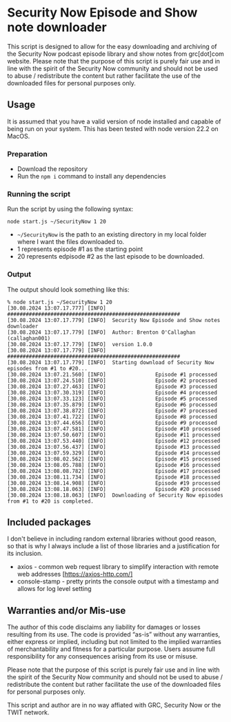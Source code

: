# Security Now Episode and Show note downloader

This script is designed to allow for the easy downloading and archiving of the Security Now podcast episode library and show notes from grc[dot]com website. Please note that the purpose of this script is purely fair use and in line with the spirit of the Security Now community and should not be used to abuse / redistribute the content but rather facilitate the use of the downloaded files for personal purposes only.

## Usage

It is assumed that you have a valid version of node installed and capable of being run on your system. This has been tested with node version 22.2 on MacOS.

### Preparation
* Download the repository
* Run the `npm i` command to install any dependencies

### Running the script
Run the script by using the following syntax:
```
node start.js ~/SecurityNow 1 20
```

* `~/SecurityNow` is the path to an existing directory in my local folder where I want the files downloaded to.
* 1 represents episode #1 as the starting point
* 20 represents edpisode #2 as the last episode to be downloaded.


### Output

The output should look something like this:

```
% node start.js ~/SecurityNow 1 20                                  
[30.08.2024 13:07.17.777] [INFO]  ########################################################
[30.08.2024 13:07.17.779] [INFO]  Security Now Episode and Show notes downloader
[30.08.2024 13:07.17.779] [INFO]  Author: Brenton O'Callaghan (callaghan001)
[30.08.2024 13:07.17.779] [INFO]  version 1.0.0
[30.08.2024 13:07.17.779] [INFO]  ########################################################
[30.08.2024 13:07.17.779] [INFO]  Starting download of Security Now episodes from #1 to #20...
[30.08.2024 13:07.21.560] [INFO]                Episode #1 processed
[30.08.2024 13:07.24.510] [INFO]                Episode #2 processed
[30.08.2024 13:07.27.463] [INFO]                Episode #3 processed
[30.08.2024 13:07.30.319] [INFO]                Episode #4 processed
[30.08.2024 13:07.33.123] [INFO]                Episode #5 processed
[30.08.2024 13:07.35.879] [INFO]                Episode #6 processed
[30.08.2024 13:07.38.872] [INFO]                Episode #7 processed
[30.08.2024 13:07.41.722] [INFO]                Episode #8 processed
[30.08.2024 13:07.44.656] [INFO]                Episode #9 processed
[30.08.2024 13:07.47.581] [INFO]                Episode #10 processed
[30.08.2024 13:07.50.607] [INFO]                Episode #11 processed
[30.08.2024 13:07.53.440] [INFO]                Episode #12 processed
[30.08.2024 13:07.56.437] [INFO]                Episode #13 processed
[30.08.2024 13:07.59.329] [INFO]                Episode #14 processed
[30.08.2024 13:08.02.562] [INFO]                Episode #15 processed
[30.08.2024 13:08.05.788] [INFO]                Episode #16 processed
[30.08.2024 13:08.08.782] [INFO]                Episode #17 processed
[30.08.2024 13:08.11.734] [INFO]                Episode #18 processed
[30.08.2024 13:08.14.908] [INFO]                Episode #19 processed
[30.08.2024 13:08.18.063] [INFO]                Episode #20 processed
[30.08.2024 13:08.18.063] [INFO]  Downloading of Security Now episodes from #1 to #20 is completed.

```

## Included packages

I don't believe in including random external libraries without good reason, so that is why I always include a list of those libraries and a justification for its inclusion.

* axios - common web request library to simplify interaction with remote web addresses [https://axios-http.com/]
* console-stamp - pretty prints the console output with a timestamp and allows for log level setting

## Warranties and/or Mis-use
The author of this code disclaims any liability for damages or losses resulting from its use. The code is provided “as-is” without any warranties, either express or implied, including but not limited to the implied warranties of merchantability and fitness for a particular purpose. Users assume full responsibility for any consequences arising from its use or misuse.

Please note that the purpose of this script is purely fair use and in line with the spirit of the Security Now community and should not be used to abuse / redistribute the content but rather facilitate the use of the downloaded files for personal purposes only.

This script and author are in no way affiated with GRC, Security Now or the TWIT network.